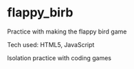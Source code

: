 # flappy_birb

Practice with making the flappy bird game

Tech used: HTML5, JavaScript

Isolation practice with coding games
